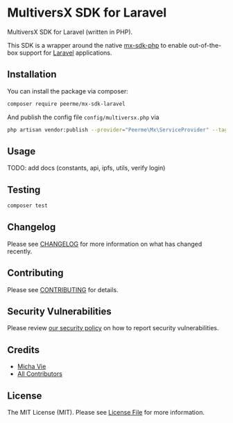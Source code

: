# MultiversX SDK for Laravel

MultiversX SDK for Laravel (written in PHP).

This SDK is a wrapper around the native [mx-sdk-php](#) to enable out-of-the-box support for [Laravel](https://laravel.com/) applications.

## Installation

You can install the package via composer:

```bash
composer require peerme/mx-sdk-laravel
```

And publish the config file `config/multiversx.php` via

```bash
php artisan vendor:publish --provider="Peerme\Mx\ServiceProvider" --tag="config"
```

## Usage

TODO: add docs (constants, api, ipfs, utils, verify login)

## Testing

```bash
composer test
```

## Changelog

Please see [CHANGELOG](CHANGELOG.md) for more information on what has changed recently.

## Contributing

Please see [CONTRIBUTING](.github/CONTRIBUTING.md) for details.

## Security Vulnerabilities

Please review [our security policy](../../security/policy) on how to report security vulnerabilities.

## Credits

-   [Micha Vie](https://github.com/michavie)
-   [All Contributors](../../contributors)

## License

The MIT License (MIT). Please see [License File](LICENSE.md) for more information.
